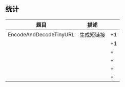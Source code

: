 ## 统计

| 题目  | 描述 |    |
|---|  ---  | --- |
| EncodeAndDecodeTinyURL  | 生成短链接  | +1  |
|   |   | +1  |
|   |   | +  |
|   |   | +  |
|   |   | +  |
|   |   | +  |







